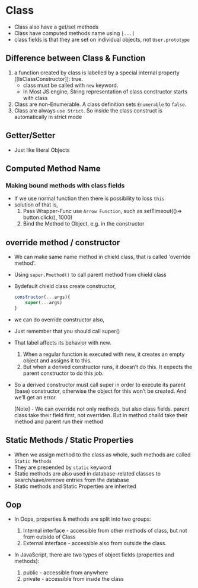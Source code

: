 # Class

- Class also have a get/set methods
- Class have computed methods name using `[...]`
- class fields is that they are set on individual objects, not `User.prototype`

## Difference between Class & Function

1. a function created by class is labelled by a special internal property [[IsClassConstructor]]: true.
   - class must be called with `new` keyword.
   - In Most JS engine, String representation of class constructor starts with class
2. Class are non-Enumerable. A class definition sets `Enumerable` to `false`.
3. Class are always `use Strict`. So inside the class construct is automatically in strict mode

## Getter/Setter

- Just like literal Objects

## Computed Method Name

### Making bound methods with class fields

- If we use normal function then there is possibility to loss `this`
- solution of that is,
  1. Pass Wrapper-Func use `Arrow Function`, such as setTimeout(()=> button.click(), 1000)
  2. Bind the Method to Object, e.g. in the constructor

## override method / constructor

- We can make same name method in chield class, that is called 'override method'.
- Using `super.Pmethod()` to call parent method from chield class
- Bydefault chield class create constructor,

  ```js
  constructor(...args){
      super(...args)
  }
  ```

- we can do override constructor also,
- Just remember that you should call super()
- That label affects its behavior with new.

  1. When a regular function is executed with new, it creates an empty object and assigns it to this.
  2. But when a derived constructor runs, it doesn’t do this. It expects the parent constructor to do this job.

- So a derived constructor must call super in order to execute its parent (base) constructor, otherwise the object for this won’t be created. And we’ll get an error.

  [Note] - We can override not only methods, but also class fields. parent class take their field first, not overriden. But in method chaild take their method and parent run their method

## Static Methods / Static Properties

- When we assign method to the class as whole, such methods are called `Static Methods`
- They are prepended by `static` keyword
- Static methods are also used in database-related classes to search/save/remove entries from the database
- Static methods and Static Properties are inherited

## Oop

- In Oops, properties & methods are split into two groups:

  1. Internal interface - accessible from other methods of class, but not from outside of Class
  2. External interface - accessible also from outside the class.

- In JavaScript, there are two types of object fields (properties and methods):
  1. public - accessible from anywhere
  2. private - accessible from inside the class

